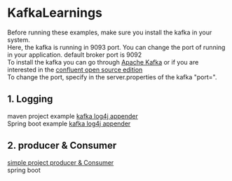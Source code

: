 # KafkaLearnings

Before running these examples, make sure you install the kafka in your system.</br>
Here, the kafka is running in 9093 port. You can change the port of running in your application. default broker port is 9092</br>
To install the kafka you can go through [Apache Kafka](https://kafka.apache.org/quickstart) or if you are interested in the [confluent open source edition](https://docs.confluent.io/3.3.0/installation/installing_cp.html) </br>
To change the port, specify in the server.properties of the kafka "port=<Portnumber>". </br>



## 1. Logging
maven project example [kafka log4j appender](https://github.com/sanit4u/KafkaLearnings/tree/master/test) </br>
Spring boot example [kafka log4j appender](https://github.com/sanit4u/KafkaLearnings/tree/master/com.demo.test.elk) </br>


## 2. producer & Consumer
[simple project producer & Consumer](https://github.com/sanit4u/KafkaLearnings/tree/master/com.test.java.kafka)</br>
spring boot
